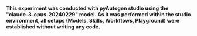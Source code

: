 #### This experiment was conducted with pyAutogen studio using the "claude-3-opus-20240229" model. As it was performed within the studio environment, all setups (Models, Skills, Workflows, Playground) were established without writing any code.
